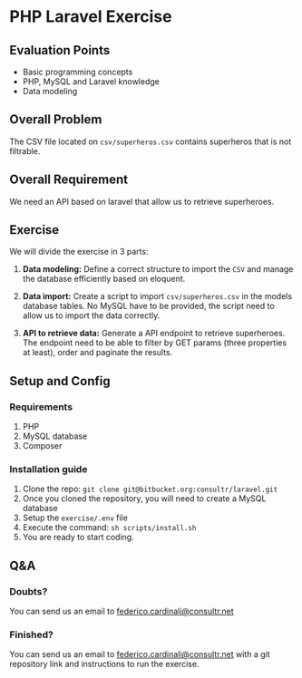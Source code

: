 # PHP Laravel Exercise

## Evaluation Points

* Basic programming concepts
* PHP, MySQL and Laravel knowledge 
* Data modeling

## Overall Problem
The CSV file located on `csv/superheros.csv` contains superheros that is not filtrable.

## Overall Requirement
We need an API based on laravel that allow us to retrieve superheroes.

## Exercise
We will divide the exercise in 3 parts:

1. **Data modeling:**
Define a correct structure to import the `CSV` and manage the database efficiently based on eloquent.

2. **Data import:**
Create a script to import `csv/superheros.csv` in the models database tables. No MySQL have to be provided, the script need to allow us to import the data correctly.

3. **API to retrieve data:**
Generate a API endpoint to retrieve superheroes. The endpoint need to be able to filter by GET params (three properties at least), order and paginate the results.

## Setup and Config

### Requirements
1. PHP
2. MySQL database
3. Composer


### Installation guide

1. Clone the repo:
`git clone git@bitbucket.org:consultr/laravel.git`
2. Once you cloned the repository, you will need to create a MySQL database
3. Setup the `exercise/.env` file
4. Execute the command: `sh scripts/install.sh`
5. You are ready to start coding.
 
## Q&A 

### Doubts?
You can send us an email to federico.cardinali@consultr.net

### Finished?
You can send us an email to federico.cardinali@consultr.net with a git repository link and instructions to run the exercise.